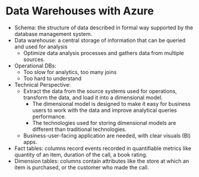 # Data Warehouses with Azure
- Schema: the structure of data described in formal way supported by the database management system.
- Data warehouse: a central storage of information that can be queried and used for analysis
    - Optimize data analysis processes and gathers data from multiple sources.
- Operational DBs:
    - Too slow for analytics, too many joins
    - Too hard to understand
- Technical Perspective:
    - Extract the data from the source systems used for operations, transform the data, and load it into a dimensional model.
        - The dimensional model is designed to make it easy for business users to work with the data and improve analytical queries performance.
        - The technologies used for storing dimensional models are different than traditional technologies.
    - Business-user-facing application are needed, with clear visuals (BI) apps.
- Fact tables: columns record events recorded in quantifiable metrics like quantity of an item, duration of the call, a book rating.
- Dimension tables: columns contain attributes like the store at which an item is purchased, or the customer who made the call.